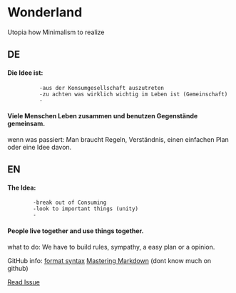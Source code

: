 # Wonderland
Utopia how Minimalism to realize

## DE

#### Die Idee ist: 
              -aus der Konsumgesellschaft auszutreten
              -zu achten was wirklich wichtig im Leben ist (Gemeinschaft)
              -

#### Viele Menschen Leben zusammen und benutzen Gegenstände gemeinsam.
  wenn was passiert:
  Man braucht Regeln, Verständnis, einen einfachen Plan oder eine Idee davon.
  





## EN

#### The Idea:
            -break out of Consuming
            -look to important things (unity)
            -
#### People live together and use things together.
  what to do:
  We have to build rules, sympathy, a easy plan or a opinion.


GitHub info:  [format syntax](https://docs.github.com/en/github/writing-on-github/basic-writing-and-formatting-syntax) 
              [Mastering Markdown](https://guides.github.com/features/mastering-markdown/) 
              (dont know much on github)

[Read Issue](https://github.com/Nils6852/Wonderland/issues/1#issue-818223414)

